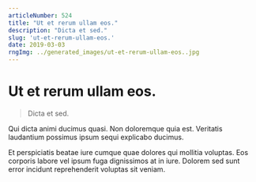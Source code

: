 ```yaml
---
articleNumber: 524
title: "Ut et rerum ullam eos."
description: "Dicta et sed."
slug: 'ut-et-rerum-ullam-eos.'
date: 2019-03-03
rngImg: ../generated_images/ut-et-rerum-ullam-eos..jpg
---
```


# Ut et rerum ullam eos.

> Dicta et sed.

Qui dicta animi ducimus quasi. Non doloremque quia est. Veritatis laudantium possimus ipsum sequi explicabo ducimus.
 Et perspiciatis beatae iure cumque quae dolores qui mollitia voluptas. Eos corporis labore vel ipsum fuga dignissimos at in iure. Dolorem sed sunt error incidunt reprehenderit voluptas sit veniam.
